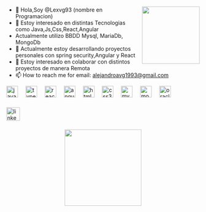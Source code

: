 ###

<img align="right" height="150" src="https://images-wixmp-ed30a86b8c4ca887773594c2.wixmp.com/f/51ee2a37-799b-40e4-b347-daca69741999/d4f0yuu-4984ca89-9a3a-4895-9053-e1083b43f6a3.jpg?token=eyJ0eXAiOiJKV1QiLCJhbGciOiJIUzI1NiJ9.eyJzdWIiOiJ1cm46YXBwOjdlMGQxODg5ODIyNjQzNzNhNWYwZDQxNWVhMGQyNmUwIiwiaXNzIjoidXJuOmFwcDo3ZTBkMTg4OTgyMjY0MzczYTVmMGQ0MTVlYTBkMjZlMCIsIm9iaiI6W1t7InBhdGgiOiJcL2ZcLzUxZWUyYTM3LTc5OWItNDBlNC1iMzQ3LWRhY2E2OTc0MTk5OVwvZDRmMHl1dS00OTg0Y2E4OS05YTNhLTQ4OTUtOTA1My1lMTA4M2I0M2Y2YTMuanBnIn1dXSwiYXVkIjpbInVybjpzZXJ2aWNlOmZpbGUuZG93bmxvYWQiXX0.Fc1102zDYDawGRFuEGAGA2sXyMoQE-gqRIuuK5oxvhs"  />

###
- 👋 Hola,Soy @Lexvg93 (nombre en Programacion)
- 👀 Estoy interesado en distintas Tecnologias como Java,Js,Css,React,Angular
-  Actualmente utilizo BBDD Mysql, MariaDb, MongoDb
- 🌱 Actualmente estoy desarrollando proyectos personales con spring security,Angular y React
- 💞️ Estoy interesado en colaborar con distintos proyectos de manera Remota 
- 📫 How to reach me  for email:  alejandroavg1993@gmail.com

<!---
Lexvg93/Lexvg93 is a ✨ special ✨ repository because its `README.md` (this file) appears on your GitHub profile.
You can click the Preview link to take a look at your changes.
--->




<div align="left">
  <img src="https://cdn.jsdelivr.net/gh/devicons/devicon/icons/javascript/javascript-original.svg" height="30" alt="javascript logo"  />
  <img width="12" />
  <img src="https://cdn.jsdelivr.net/gh/devicons/devicon/icons/typescript/typescript-original.svg" height="30" alt="typescript logo"  />
  <img width="12" />
  <img src="https://cdn.jsdelivr.net/gh/devicons/devicon/icons/react/react-original.svg" height="30" alt="react logo"  />
  <img width="12" />
  <img src="https://cdn.jsdelivr.net/gh/devicons/devicon/icons/angularjs/angularjs-original.svg" height="30" alt="angularjs logo"  />
  <img width="12" />
  <img src="https://cdn.jsdelivr.net/gh/devicons/devicon/icons/html5/html5-original.svg" height="30" alt="html5 logo"  />
  <img width="12" />
  <img src="https://cdn.jsdelivr.net/gh/devicons/devicon/icons/css3/css3-original.svg" height="30" alt="css3 logo"  />
  <img width="12" />
  <img src="https://cdn.jsdelivr.net/gh/devicons/devicon/icons/mysql/mysql-original.svg" height="30" alt="mysql logo"  />
  <img width="12" />
  <img src="https://cdn.jsdelivr.net/gh/devicons/devicon/icons/mongodb/mongodb-original.svg" height="30" alt="mongodb logo"  />
  <img width="12" />
  <img src="https://cdn.jsdelivr.net/gh/devicons/devicon/icons/oracle/oracle-original.svg" height="30" alt="oracle logo"  />
</div>

###

<div align="left">
  <a href="https://www.linkedin.com/in/alejandro-valderrama-3669b5198/" target="_blank">
    <img src="https://img.shields.io/static/v1?message=LinkedIn&logo=linkedin&label=&color=0077B5&logoColor=white&labelColor=&style=for-the-badge" height="35" alt="linkedin logo"  />
  </a>
</div>

###

<div align="center">
  <img height="200" src="https://i.gifer.com/Ocko.gif"  />
</div>

###



